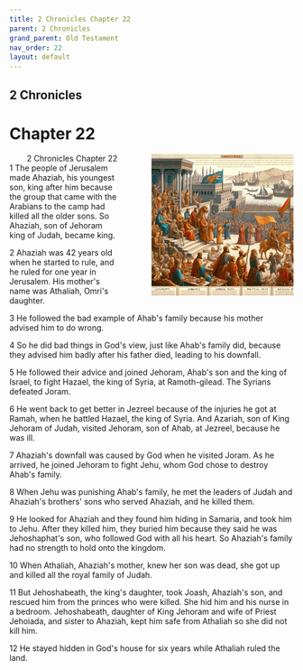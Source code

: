 ```yaml
---
title: 2 Chronicles Chapter 22
parent: 2 Chronicles
grand_parent: Old Testament
nav_order: 22
layout: default
---
```


## 2 Chronicles

# Chapter 22

<div style="clear: both; text-align: right;">
    <div style="max-width: 50%; height: auto; float: right; margin: 0 0 10px 10px; padding-left: 10%;">
        <img src="/assets/Image/2 Chronicles/500/22.jpg" alt="2 Chronicles Chapter 22" class="chapter-image">
    </div>
    <figcaption style="font-size: 14px; text-align: right;">2 Chronicles Chapter 22</figcaption>
</div>
1 The people of Jerusalem made Ahaziah, his youngest son, king after him because the group that came with the Arabians to the camp had killed all the older sons. So Ahaziah, son of Jehoram king of Judah, became king.

2 Ahaziah was 42 years old when he started to rule, and he ruled for one year in Jerusalem. His mother's name was Athaliah, Omri's daughter.

3 He followed the bad example of Ahab's family because his mother advised him to do wrong.

4 So he did bad things in God's view, just like Ahab's family did, because they advised him badly after his father died, leading to his downfall.

5 He followed their advice and joined Jehoram, Ahab's son and the king of Israel, to fight Hazael, the king of Syria, at Ramoth-gilead. The Syrians defeated Joram.

6 He went back to get better in Jezreel because of the injuries he got at Ramah, when he battled Hazael, the king of Syria. And Azariah, son of King Jehoram of Judah, visited Jehoram, son of Ahab, at Jezreel, because he was ill.

7 Ahaziah's downfall was caused by God when he visited Joram. As he arrived, he joined Jehoram to fight Jehu, whom God chose to destroy Ahab's family.

8 When Jehu was punishing Ahab's family, he met the leaders of Judah and Ahaziah's brothers' sons who served Ahaziah, and he killed them.

9 He looked for Ahaziah and they found him hiding in Samaria, and took him to Jehu. After they killed him, they buried him because they said he was Jehoshaphat's son, who followed God with all his heart. So Ahaziah's family had no strength to hold onto the kingdom.

10 When Athaliah, Ahaziah's mother, knew her son was dead, she got up and killed all the royal family of Judah.

11 But Jehoshabeath, the king's daughter, took Joash, Ahaziah's son, and rescued him from the princes who were killed. She hid him and his nurse in a bedroom. Jehoshabeath, daughter of King Jehoram and wife of Priest Jehoiada, and sister to Ahaziah, kept him safe from Athaliah so she did not kill him.

12 He stayed hidden in God's house for six years while Athaliah ruled the land.


